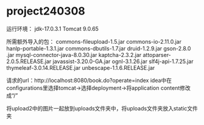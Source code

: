 # project240308
运行环境：
jdk-17.0.3.1
Tomcat 9.0.65

所需额外导入的包：
commons-fileupload-1.5.jar
commons-io-2.11.0.jar
hanlp-portable-1.3.1.jar
commons-dbutils-1.7.jar
druid-1.2.9.jar
gson-2.8.0 .jar
mysql-connector-java-8.0.30.jar
kaptcha-2.3.2.jar
attoparser-2.0.5.RELEASE.jar
javassist-3.20.0-GA.jar
ognl-3.1.26.jar
slf4j-api-1.7.25.jar
thymeleaf-3.0.14.RELEASE.jar
unbescape-1.1.6.RELEASE.jar

请求的url：http://localhost:8080/book.do?operate=index
idea中在configurations里选择tomcat→选择deployment→将application content修改成“/”

将upload2中的图片一起放到uploads文件夹中，将uploads文件夹放入static文件夹
